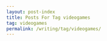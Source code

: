 ```yaml
---
layout: post-index
title: Posts For Tag videogames
tag: videogames
permalink: /writing/tag/videogames/
---
```

